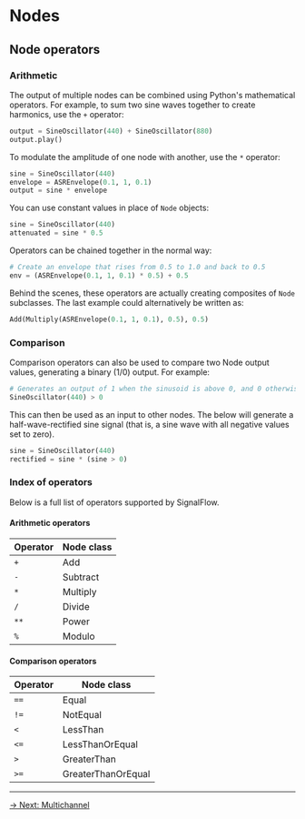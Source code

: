 # Nodes

## Node operators

### Arithmetic

The output of multiple nodes can be combined using Python's mathematical operators. For example, to sum two sine waves together to create harmonics, use the `+` operator:

```python
output = SineOscillator(440) + SineOscillator(880)
output.play()
```

To modulate the amplitude of one node with another, use the `*` operator:

```python
sine = SineOscillator(440)
envelope = ASREnvelope(0.1, 1, 0.1)
output = sine * envelope
```

You can use constant values in place of `Node` objects:

```python
sine = SineOscillator(440)
attenuated = sine * 0.5
```

Operators can be chained together in the normal way:

```python
# Create an envelope that rises from 0.5 to 1.0 and back to 0.5
env = (ASREnvelope(0.1, 1, 0.1) * 0.5) + 0.5
```

Behind the scenes, these operators are actually creating composites of `Node` subclasses. The last example could alternatively be written as:

```python
Add(Multiply(ASREnvelope(0.1, 1, 0.1), 0.5), 0.5)
```

### Comparison

Comparison operators can also be used to compare two Node output values, generating a binary (1/0) output. For example:

```python
# Generates an output of 1 when the sinusoid is above 0, and 0 otherwise 
SineOscillator(440) > 0
```

This can then be used as an input to other nodes. The below will generate a half-wave-rectified sine signal (that is, a sine wave with all negative values set to zero). 

```python
sine = SineOscillator(440)
rectified = sine * (sine > 0)
```

### Index of operators

Below is a full list of operators supported by SignalFlow.

#### Arithmetic operators

| Operator | Node class |
|----------|------------|
| `+`      | Add        |
| `-`      | Subtract   |
| `*`      | Multiply   |
| `/`      | Divide     |
| `**`     | Power      |
| `%`      | Modulo     |

#### Comparison operators

| Operator | Node class         |
|----------|--------------------|
| `==`     | Equal              |
| `!=`     | NotEqual           |
| `<`      | LessThan           |
| `<=`     | LessThanOrEqual    |
| `>`      | GreaterThan        |
| `>=`     | GreaterThanOrEqual |


---

[→ Next: Multichannel](multichannel.md)
